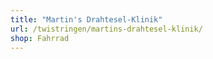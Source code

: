 ```yaml
---
title: "Martin's Drahtesel-Klinik"
url: /twistringen/martins-drahtesel-klinik/
shop: Fahrrad
---
```

